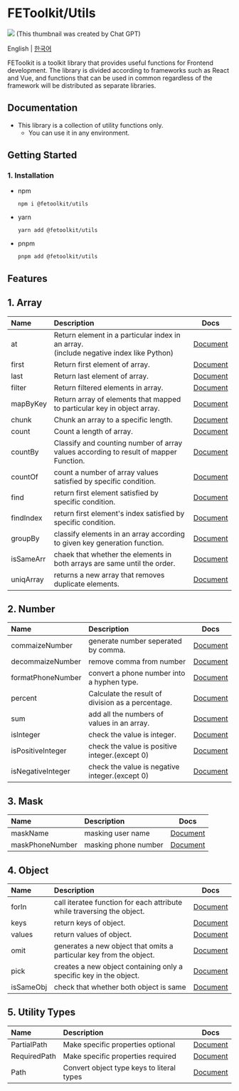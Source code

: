 # FEToolkit/Utils

![](https://fejumvuajiwc28287693.gcdn.ntruss.com/fetoolkit/fetoolkit_thumbnail.png)
(This thumbnail was created by Chat GPT)

English | [한국어](https://github.com/minwoo129/fetoolkit/tree/master/packages/utils/README_kr.md)

FEToolkit is a toolkit library that provides useful functions for Frontend development. The library is divided according to frameworks such as React and Vue, and functions that can be used in common regardless of the framework will be distributed as separate libraries.

## Documentation

- This library is a collection of utility functions only.
  - You can use it in any environment.

## Getting Started

### 1. Installation

- npm
  ```
  npm i @fetoolkit/utils
  ```
- yarn
  ```
  yarn add @fetoolkit/utils
  ```
- pnpm
  ```
  pnpm add @fetoolkit/utils
  ```

## Features

## 1. Array

| Name      | Description                                                                               |                                                   Docs                                                    |
| :-------- | :---------------------------------------------------------------------------------------- | :-------------------------------------------------------------------------------------------------------: |
| at        | Return element in a particular index in an array.<br>(include negative index like Python) |                                     [Document](./docs/en/array_at.md)                                     |
| first     | Return first element of array.                                                            |                                   [Document](./docs/en/array_first.md)                                    |
| last      | Return last element of array.                                                             |                                    [Document](./docs/en/array_last.md)                                    |
| filter    | Return filtered elements in array.                                                        |                                   [Document](./docs/en/array_filter.md)                                   |
| mapByKey  | Return array of elements that mapped to particular key in object array.                   |                                  [Document](./docs/en/array_mapbykey.md)                                  |
| chunk     | Chunk an array to a specific length.                                                      |                                   [Document](./docs/en/array_chunk.md)                                    |
| count     | Count a length of array.                                                                  |                                   [Document](./docs/en/array_count.md)                                    |
| countBy   | Classify and counting number of array values according to result of mapper Function.      |                                  [Document](./docs/en/array_countby.md)                                   |
| countOf   | count a number of array values satisfied by specific condition.                           |                                  [Document](./docs/en/array_countof.md)                                   |
| find      | return first element satisfied by specific condition.                                     |   [Document](https://github.com/minwoo129/fetoolkit/tree/master/packages/utils/src/docs/array/find.md)    |
| findIndex | return first element's index satisfied by specific condition.                             | [Document](https://github.com/minwoo129/fetoolkit/tree/master/packages/utils/src/docs/array/findIndex.md) |
| groupBy   | classify elements in an array according to given key generation function.                 |  [Document](https://github.com/minwoo129/fetoolkit/tree/master/packages/utils/src/docs/array/groupBy.md)  |
| isSameArr | chaek that whether the elements in both arrays are same until the order.                  | [Document](https://github.com/minwoo129/fetoolkit/tree/master/packages/utils/src/docs/array/isSameArr.md) |
| uniqArray | returns a new array that removes duplicate elements.                                      | [Document](https://github.com/minwoo129/fetoolkit/tree/master/packages/utils/src/docs/array/uniqArray.md) |

## 2. Number

| Name              | Description                                       |                                                        Docs                                                        |
| :---------------- | :------------------------------------------------ | :----------------------------------------------------------------------------------------------------------------: |
| commaizeNumber    | generate number seperated by comma.               |  [Document](https://github.com/minwoo129/fetoolkit/tree/master/packages/utils/src/docs/number/commaizeNumber.md)   |
| decommaizeNumber  | remove comma from number                          | [Document](https://github.com/minwoo129/fetoolkit/tree/master/packages/utils/src/docs/number/decommaizeNumber.md)  |
| formatPhoneNumber | convert a phone number into a hyphen type.        | [Document](https://github.com/minwoo129/fetoolkit/tree/master/packages/utils/src/docs/number/formatPhoneNumber.md) |
| percent           | Calculate the result of division as a percentage. |      [Document](https://github.com/minwoo129/fetoolkit/tree/master/packages/utils/src/docs/number/percent.md)      |
| sum               | add all the numbers of values in an array.        |        [Document](https://github.com/minwoo129/fetoolkit/tree/master/packages/utils/src/docs/number/sum.md)        |
| isInteger         | check the value is integer.                       |     [Document](https://github.com/minwoo129/fetoolkit/tree/master/packages/utils/src/docs/number/isInteger.md)     |
| isPositiveInteger | check the value is positive integer.(except 0)    | [Document](https://github.com/minwoo129/fetoolkit/tree/master/packages/utils/src/docs/number/isPositiveInteger.md) |
| isNegativeInteger | check the value is negative integer.(except 0)    | [Document](https://github.com/minwoo129/fetoolkit/tree/master/packages/utils/src/docs/number/isNegativeInteger.md) |

## 3. Mask

| Name            | Description          |                                                  Docs                                                   |
| :-------------- | :------------------- | :-----------------------------------------------------------------------------------------------------: |
| maskName        | masking user name    | [Document](https://github.com/minwoo129/fetoolkit/tree/master/packages/utils/src/docs/mask/maskName.md) |
| maskPhoneNumber | masking phone number | [Document](https://github.com/minwoo129/fetoolkit/tree/master/packages/utils/src/docs/mask/maskName.md) |

## 4. Object

| Name      | Description                                                            |                                                    Docs                                                    |
| :-------- | :--------------------------------------------------------------------- | :--------------------------------------------------------------------------------------------------------: |
| forIn     | call iteratee function for each attribute while traversing the object. |   [Document](https://github.com/minwoo129/fetoolkit/tree/master/packages/utils/src/docs/object/forIn.md)   |
| keys      | return keys of object.                                                 |   [Document](https://github.com/minwoo129/fetoolkit/tree/master/packages/utils/src/docs/object/keys.md)    |
| values    | return values of object.                                               |  [Document](https://github.com/minwoo129/fetoolkit/tree/master/packages/utils/src/docs/object/values.md)   |
| omit      | generates a new object that omits a particular key from the object.    |   [Document](https://github.com/minwoo129/fetoolkit/tree/master/packages/utils/src/docs/object/omit.md)    |
| pick      | creates a new object containing only a specific key in the object.     |   [Document](https://github.com/minwoo129/fetoolkit/tree/master/packages/utils/src/docs/object/pick.md)    |
| isSameObj | check that whether both object is same                                 | [Document](https://github.com/minwoo129/fetoolkit/tree/master/packages/utils/src/docs/object/isSameObj.md) |

## 5. Utility Types

| Name         | Description                               |                                                     Docs                                                     |
| :----------- | :---------------------------------------- | :----------------------------------------------------------------------------------------------------------: |
| PartialPath  | Make specific properties optional         | [Document](https://github.com/minwoo129/fetoolkit/tree/master/packages/utils/src/docs/types/partialPath.md)  |
| RequiredPath | Make specific properties required         | [Document](https://github.com/minwoo129/fetoolkit/tree/master/packages/utils/src/docs/types/requiredPath.md) |
| Path         | Convert object type keys to literal types |     [Document](https://github.com/minwoo129/fetoolkit/tree/master/packages/utils/src/docs/types/path.md)     |
